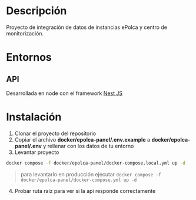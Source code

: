 # Descripción

Proyecto de integración de datos de instancias ePolca y centro de monitorización.

# Entornos

## API

Desarrollada en node con el framework [Nest JS](https://docs.nestjs.com/)

# Instalación

1. Clonar el proyecto del repositorio
2. Copiar el archivo **docker/epolca-panel/.env.example** a **docker/epolca-panel/.env** y rellenar con los datos de tu entorno
3. Levantar proyecto

```bash
docker compose -f docker/epolca-panel/docker-compose.local.yml up -d
```

> para levantarlo en producción ejecutar `docker compose -f docker/epolca-panel/docker-compose.yml up -d`

4. Probar ruta raíz para ver si la api responde correctamente
